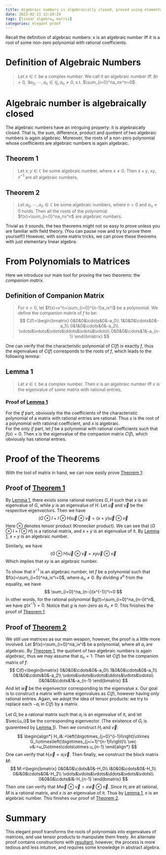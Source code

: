 ```yaml
---
title: Algebraic numbers is algebraically closed, proved using elementary linear algebra
date: 2023-02-21 12:20:29
tags: [linear algebra, matrix]
categories: elegant proof
---
```


Recall the definition of algebraic numbers: $x$ is an algebraic number iff it is a root of some non-zero polynomial with rational coefficients.

# Definition of Algebraic Numbers
> Let $x\in\mathbb C$ be a complex number. We call it an algebraic number iff $\exists n>0$, $\exists a_0,\cdots,a_n\in\mathbb Q, a_n\ne0$, s.t. $\sum_{i=0}^na_nx^n=0$.

# Algebraic number is algebraically closed

The algebraic numbers have an intriguing property: it is algebraically closed. That is, the sum, difference, product and quotient of two algebraic numbers is again algebraic. Moreover, the roots of a non-zero polynomial whose coefficients are algebraic numbers is again algebraic.

<!--more-->

## Theorem 1
> Let $x,y\in\mathbb C$ be some algebraic number, where $x\ne0$. Then $x+y$, $xy$, $x^{-1}$ are all algebraic numbers.

## Theorem 2
> Let $a_0,\cdots,a_n\in\mathbb C$ be some algebraic numbers, where $n>0$ and $a_n\ne0$ holds. Then all the roots of the polynomial $f(x)=\sum_{i=0}^na_nx^n$ are algebraic numbers.

Trivial as it sounds, the two theorems might not so easy to prove unless you are familiar with field theory. (You can pause now and try to prove them yourself!) However, with some matrix tricks, we can prove these theorems with just elementary linear algebra.

# From Polynomials to Matrices

Here we introduce our main tool for proving the two theorems: the *companion matrix*.

## Definition of Companion Matrix
> For $n>0$, let $f(x)=x^n+\sum_{i=0}^{n-1}a_ix^i$ be a polynomial. We define the companion matrix of $f$ to be:
> $$
> C(f)=\begin{bmatrix}
> 	0&0&0&\cdots&0&-a_0\\
> 	1&0&0&\cdots&0&-a_1\\
> 	0&1&0&\cdots&0&-a_2\\
> 	\vdots&\vdots&\vdots&\ddots&\vdots&\vdots\\
> 	0&0&0&\cdots&1&-a_{n-1}
> \end{bmatrix}	
> $$

One can verify that the characteristic polynomial of $C(f)$ is exactly $f$, thus the eigenvalues of $C(f)$ corresponds to the roots of $f$, which leads to the following lemma:

## Lemma 1
> Let $x\in\mathbb C$ be a complex number. Then $x$ is an algebraic number iff $x$ is the eigenvalue of some matrix with rational entries.

### Proof of [Lemma 1](#lemma-1)
For the *if* part, obviously the the coefficients of the characteristic polynomial of a matrix with rational entries are rational. Thus $x$ is the root of a polynomial with rational coefficient, and $x$ is algebraic.  
For the *only if* part, let $f$ be a polynomial with rational coefficients such that $f(x)=0$. Then $x$ is the eigenvalue of the companion matrix $C(f)$, which obviously has rational entries.

# Proof of the Theorems

With the tool of matrix in hand, we can now easily prove [Theorem 1](#theorem-1):

## Proof of [Theorem 1](#theorem-1)

By [Lemma 1](#lemma-1), there exists some rational matrices $G,H$ such that $x$ is an eigenvalue of $G$, while $y$ is an eigenvalue of $H$. Let $\vec u$ and $\vec v$ be the respective eigenvectors. Then we have
$$
(G\otimes I+I\otimes H)\vec u\otimes\vec v=(x+y)\vec u\otimes\vec v
$$
Here $\otimes$ denotes tensor product (Kronecker product). We can see that $(G\otimes I+I\otimes H)$ is a rational matrix, and $x+y$ is an eigenvalue of it. By [Lemma 1](#lemma-1), $x+y$ is an algebraic number.

Similarly, we have
$$
(G\otimes H)\vec u\otimes \vec v=xy\vec u\otimes\vec v
$$
Which implies that $xy$ is an algebraic number.

To show that $x^{-1}$ is an algebraic number, let $f$ be a polynomial such that $f(x)=\sum_{i=0}^na_ix^i=0$, where $a_n\ne0$. By dividing $x^n$ from the equality, we have
$$
\sum_{i=0}^na_{n-i}(x^{-1})^i=0
$$
In other words, for the rational polynomial $g(t)=\sum_{i=0}^na_{n-i}t^n$, we have $g(x^{-1})=0$. Notice that $g$ is non-zero as $a_n\ne0$. This finishes the proof of [Theorem 1](#theorem-1).

## Proof of [Theorem 2](#theorem-2)

We still use matrices as our main weapon, however, the proof is a little more involved. Let $f(x)=\sum_{i=0}^na_ix^i$ be a polynomial, where all $a_i$ are algebraic. By [Theorem 1](#theorem-1), the quotient of two algebraic numbers is again algebraic, thus we may assume that $a_n=1$. Then let $C(f)$ be the companion matrix of $f$:
$$
C(f)=\begin{bmatrix}
	0&0&0&\cdots&0&-a_0\\
	1&0&0&\cdots&0&-a_1\\
	0&1&0&\cdots&0&-a_2\\
	\vdots&\vdots&\vdots&\ddots&\vdots&\vdots\\
	0&0&0&\cdots&1&-a_{n-1}
\end{bmatrix}	
$$
And let $\vec w$ be the eigenvector corresponding to the eigenvalue $x$. Our goal is to construct a matrix with same eigenvalues as $C(f)$, however having only rational entries. Again, we adopt the idea of tensor products: we try to replace each $-a_i$ in $C(f)$ by a matrix.

Let $G_i$ be a rational matrix such that $a_i$ is an eigenvalue of it, and let $\vec{u_i}$ be the corresponding eigenvector. (The existence of $G_i$ is guarenteed by [Lemma 1](#lemma-1)). Then we construct $H_i$ and $\vec v$:
$$
\begin{align*}
	H_i&:=\left(\bigotimes_{j=0}^{i-1}I\right)\otimes G_i\otimes\left(\bigotimes_{j=i+1}^{n-1}I\right)\\
	\vec v&:=u_0\otimes\cdots\otimes u_{n-1}
\end{align*}
$$
One can verify that $H_i\vec v=a_i\vec v$. Then finally, we construct the block matrix $M$:
$$
M:=\begin{bmatrix}
	0&0&0&\cdots&0&-H_0\\
	I&0&0&\cdots&0&-H_1\\
	0&I&0&\cdots&0&-H_2\\
	\vdots&\vdots&\vdots&\ddots&\vdots&\vdots\\
	0&0&0&\cdots&I&-H_{n-1}
\end{bmatrix}	
$$
Then one can verify that $M\vec w\otimes\vec v=x\vec w\otimes\vec v$. Since $H_i$ are all rational, $M$ is a rational matrix, and $x$ is an eigenvalue of it. Thus by [Lemma 1](#lemma-1), $x$ is an algebraic number. This finishes our proof of [Theorem 2](#theorem-2).

# Summary
This elegant proof transforms the roots of polynomials into eigenvalues of matrices, and use tensor products to manipulate them freely. An alternate proof contains constructions with [resultant](https://en.wikipedia.org/wiki/Resultant), however, the process is more tedious and less intuitive, and requires some knowledge in abstract algebra.